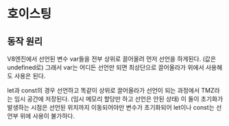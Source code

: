 # 호이스팅

## 동작 원리
V8엔진에서 선언된 변수 var들을 전부 상위로 끌어올려 먼저 선언을 하게된다. (값은 undefined로)
그래서 var는 어디든 선언만 되면 최상단으로 끌어올라가 위에서 사용해도 사용은 된다.

let과 const의 경우 선언하고 똑같이 상위로 끌어올라가 선언이 되는 과정에서 TMZ라는 임시 공간에 저장된다.
(임시 메모리 할당만 하고 선언은 안된 상태)
이 둘이 초기화가 발생하는 시점은 선언된 위치까지 이동되어야만 변수가 초기화되어 let이나 const는 선언부 위에 사용이 불가하다.
